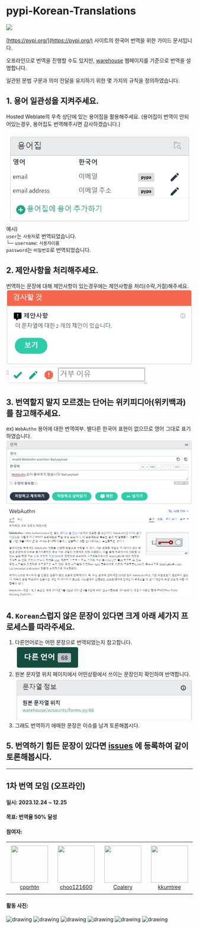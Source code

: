 # pypi-Korean-Translations

![](https://hosted.weblate.org/widget/pypa/warehouse/ko/svg-badge.svg?hello=world)

[https://pypi.org/](https://pypi.org/) 사이트의 한국어 번역을 위한 가이드 문서입니다.

오프라인으로 번역을 진행할 수도 있지만, [warehouse](https://hosted.weblate.org/projects/pypa/warehouse/) 웹페이지를 기준으로 번역을 설명합니다.

일관된 문법 구문과 의미 전달을 유지하기 위한 몇 가지의 규칙을 정의하였습니다. 

## 1. 용어 일관성을 지켜주세요.  
Hosted Weblate의 우측 상단에 있는 용어집을 활용해주세요. (용어집이 번역이 안되어있는경우, 용어집도 번역해주시면 감사하겠습니다.) <br><br>
   ![img.png](./img/img.png)  
예시)  
`user`는 `사용자`로 번역되었습니다.  
└─ `username`: `사용자이름`  
`password`는 `비밀번호`로 번역되었습니다.

   
## 2. 제안사항을 처리해주세요.  
   번역하는 문장에 대해 제안사항이 있는경우에는 제안사항을 처리(수락,거절)해주세요.
![img_1.png](./img/img_1.png)
![img_2.png](./img/img_2.png)

## 3. 번역할지 말지 모르겠는 단어는 위키피디아(위키백과)를 참고해주세요.
ex) `WebAuthn` 용어에 대한 번역여부. 별다른 한국어 표현이 없으므로 영어 그대로 표기하였습니다.
![img_3.png](./img/img_3.png)
![img_4.png](./img/img_4.png)

## 4. `Korean`스럽지 않은 문장이 있다면 크게 아래 세가지 프로세스를 따라주세요.
1. 다른언어로는 어떤 문장으로 번역되었는지 참고합니다.  
![img_5.png](./img/img_5.png)
2. 원본 문자열 위치 페이지에서 어떤상황에서 쓰이는 문장인지 확인하여 반역합니다.  
![img_6.png](./img/img_6.png)
3. 그래도 번역하기 애매한 문장은 이슈를 남겨 토론해봅시다.
   
## 5. 번역하기 힘든 문장이 있다면 [issues](https://github.com/cpprhtn/pypi-Korean-Translations/issues) 에 등록하여 같이 토론해봅시다.


---

## 1차 번역 모임 (오프라인)
#### 일시: 2023.12.24 ~ 12.25
#### 목표: 번역율 50% 달성
#### 참여자:
<table>
    <tr height="140px">
        <td align="center" width="130px">
            <a href="https://github.com/cpprhtn"><img height="100px" width="100px" src="https://avatars.githubusercontent.com/u/63298243?v=4"/></a>
            <br />
            <a href="https://github.com/cpprhtn">cpprhtn</a>
        </td>
        <td align="center" width="130px">
            <a href="https://github.com/choo121600"><img height="100px" width="100px" src="https://avatars.githubusercontent.com/u/54111883?v=4"/></a>
            <br />
            <a href="https://github.com/choo121600">choo121600</a>
        </td>
       <td align="center" width="130px">
            <a href="https://github.com/Coalery"><img height="100px" width="100px" src="https://avatars.githubusercontent.com/u/25046121?v=4"/></a>
            <br />
            <a href="https://github.com/Coalery">Coalery</a>
        </td>
       <td align="center" width="130px">
            <a href="https://github.com/kkumtree"><img height="100px" width="100px" src="https://avatars.githubusercontent.com/u/52643858?v=4"/></a>
            <br />
            <a href="https://github.com/kkumtree">kkumtree</a>
        </td>
    </tr>
</table>

#### 활동 사진:
<img src="https://github.com/cpprhtn/pypi-Korean-Translations/assets/63298243/d62c67e9-475c-4d5b-982d-3ba0971e38c6" alt="drawing" height="200"/>
<img src="https://github.com/cpprhtn/pypi-Korean-Translations/assets/63298243/0a47c947-080b-4346-8980-da39f8c867d2" alt="drawing" height="200"/>
<img src="https://github.com/cpprhtn/pypi-Korean-Translations/assets/63298243/8aded018-d94d-459c-8002-26f65c8063be" alt="drawing" height="200"/>
<img src="https://github.com/cpprhtn/pypi-Korean-Translations/assets/63298243/7bd15908-a055-450d-8ab2-97ec878b695e" alt="drawing" height="200"/>
<img src="https://github.com/cpprhtn/pypi-Korean-Translations/assets/63298243/048c592e-a41f-4203-b855-9ad28922cf6d" alt="drawing" height="200"/>
<img src="https://github.com/cpprhtn/pypi-Korean-Translations/assets/63298243/72eb7e45-696e-45a8-aae8-11fd0d7a9987" alt="drawing" height="200"/>
